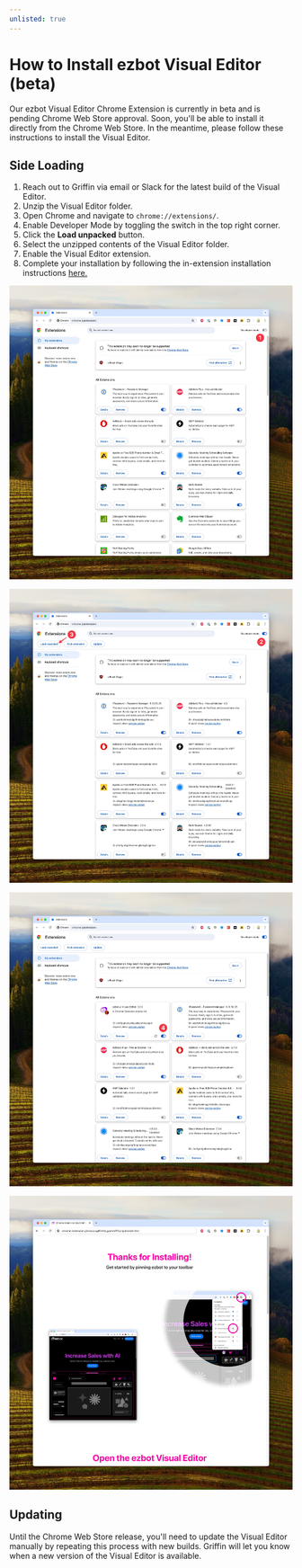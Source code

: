 ```yaml
---
unlisted: true
---
```


# How to Install ezbot Visual Editor (beta)

Our ezbot Visual Editor Chrome Extension is currently in beta and is pending Chrome Web Store approval. Soon, you'll be able to install it directly from the Chrome Web Store. In the meantime, please follow these instructions to install the Visual Editor.

## Side Loading

1. Reach out to Griffin via email or Slack for the latest build of the Visual Editor.
2. Unzip the Visual Editor folder.
3. Open Chrome and navigate to `chrome://extensions/`.
4. Enable Developer Mode by toggling the switch in the top right corner.
5. Click the **Load unpacked** button.
6. Select the unzipped contents of the Visual Editor folder.
7. Enable the Visual Editor extension.
8. Complete your installation by following the in-extension installation instructions [here.](chrome-extension://dnaacccgllfmhlcjgoehniffflipikpi/install.html)

![Enable Development Mode](../../img/side-load-1.jpg)

![Side load the extension](../../img/side-load-2-3.jpg)

![Enable the extension](../../img/side-load-4.jpg)

![Follow the on-screen instructions](../../img/side-load-5.jpg)

## Updating

Until the Chrome Web Store release, you'll need to update the Visual Editor manually by repeating this process with new builds. Griffin will let you know when a new version of the Visual Editor is available.
